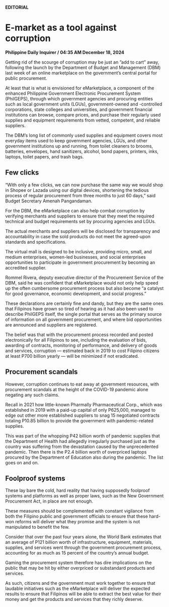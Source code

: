 **EDITORIAL**

# E-market as a tool against corruption

****Philippine Daily Inquirer / 04:35 AM December 18, 2024****

Getting rid of the scourge of corruption may be just an ”add to cart” away, following the launch by the Department of Budget and Management (DBM) last week of an online marketplace on the government’s central portal for public procurement.

At least that is what is envisioned for eMarketplace, a component of the enhanced Philippine Government Electronic Procurement System (PhilGEPS), through which government agencies and procuring entities such as local government units (LGUs), government-owned and -controlled corporations, state colleges and universities, and government financial institutions can browse, compare prices, and purchase their regularly used supplies and equipment requirements from vetted, competent, and reliable suppliers.

The DBM’s long list of commonly used supplies and equipment covers most everyday items used to keep government agencies, LGUs, and other government institutions up and running, from toilet cleaners to brooms, batteries, envelopes, hand sanitizers, alcohol, bond papers, printers, inks, laptops, toilet papers, and trash bags.

## Few clicks

“With only a few clicks, we can now purchase the same way we would shop in Shopee or Lazada using our digital devices, shortening the tedious process of regular procurement from three months to just 60 days,” said Budget Secretary Amenah Pangandaman.

For the DBM, the eMarketplace can also help combat corruption by verifying merchants and suppliers to ensure that they meet the required technical and budget requirements set by procuring agencies and LGUs.

The actual merchants and suppliers will be disclosed for transparency and accountability in case the sold products do not meet the agreed-upon standards and specifications.

The virtual mall is designed to be inclusive, providing micro, small, and medium enterprises, women-led businesses, and social enterprises opportunities to participate in government procurement by becoming an accredited supplier.

Rommel Rivera, deputy executive director of the Procurement Service of the DBM, said he was confident that eMarketplace would not only help speed up the often cumbersome procurement process but also become “a catalyst for good governance, economic development, and social progress.”

These declarations are certainly fine and dandy, but they are the same ones that Filipinos have grown so tired of hearing as it had also been used to describe PhilGEPS itself, the single portal that serves as the primary source of information on all government procurement, and where bid opportunities are announced and suppliers are registered.

The belief was that with the procurement process recorded and posted electronically for all Filipinos to see, including the evaluation of bids, awarding of contracts, monitoring of performance, and delivery of goods and services, corruption — estimated back in 2019 to cost Filipino citizens at least P700 billion yearly — will be minimized if not eradicated.

## Procurement scandals

However, corruption continues to eat away at government resources, with procurement scandals at the height of the COVID-19 pandemic alone negating any such claims.

Recall in 2021 how little-known Pharmally Pharmaceutical Corp., which was established in 2019 with a paid-up capital of only P625,000, managed to edge out other more established suppliers to snag 15 negotiated contracts totaling P10.85 billion to provide the government with pandemic-related supplies.

This was part of the whopping P42 billion worth of pandemic supplies that the Department of Health had allegedly irregularly purchased just as the country was suffering from the devastation caused by the unprecedented pandemic. Then there is the P2.4 billion worth of overpriced laptops procured by the Department of Education also during the pandemic. The list goes on and on.

## Foolproof systems

These lay bare the cold, hard reality that having supposedly foolproof systems and platforms as well as proper laws, such as the New Government Procurement Act, in place are not enough.

These measures should be complemented with constant vigilance from both the Filipino public and government officials to ensure that these hard-won reforms will deliver what they promise and the system is not manipulated to benefit the few.

Consider that over the past four years alone, the World Bank estimates that an average of P121 billion worth of infrastructure, equipment, materials, supplies, and services went through the government procurement process, accounting for as much as 15 percent of the country’s annual budget.

Gaming the procurement system therefore has dire implications on the public that may be hit by either overpriced or substandard products and services.

As such, citizens and the government must work together to ensure that laudable initiatives such as the eMarketplace will deliver the expected results to ensure that Filipinos will be able to extract the best value for their money and get the products and services that they richly deserve.